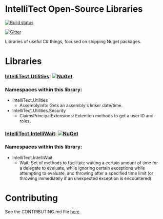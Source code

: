 # IntelliTect Open-Source Libraries

[![Build status](https://ci.appveyor.com/api/projects/status/d69509l4p7gyb77j?svg=true)](https://ci.appveyor.com/project/IntelliTect/intellitect)

[![Gitter](https://img.shields.io/gitter/room/nwjs/nw.js.svg)](https://gitter.im/IntelliTect/home)

Libraries of useful C# things, focused on shipping Nuget packages.

Libraries
=========
### [IntelliTect.Utilities](https://www.nuget.org/packages/IntelliTect.Utilities/): [![NuGet](https://img.shields.io/nuget/v/IntelliTect.Utilities.svg)](https://www.nuget.org/packages/IntelliTect.Utilities/)

### Namespaces within this library:
* IntelliTect.Utilities 
    - AssemblyInfo: Gets an assembly's linker date/time.
* IntelliTect.Utilities.Security
    - ClaimsPrincipalExtensions: Extention methods to get a user ID and roles.

### [IntelliTect.IntelliWait](https://www.nuget.org/packages/IntelliTect.IntelliWait/): [![NuGet](https://img.shields.io/nuget/v/IntelliTect.IntelliWait.svg)](https://www.nuget.org/packages/IntelliTect.IntelliWait/)

### Namespaces within this library:

* IntelliTect.IntelliWait
	- Wait: Set of methods to facilitate waiting a certain amount of time for a delegate to evaluate, while 
	  ignoring certain exceptions while attempting to evaluate, and throwing after a specified time limit 
	  (or throwing immediately if an unexpected exception is encountered).

Contributing
============

See the CONTRIBUTING.md file [here](https://raw.githubusercontent.com/IntelliTect/IntelliTect/main/CONTRIBUTING.md).
